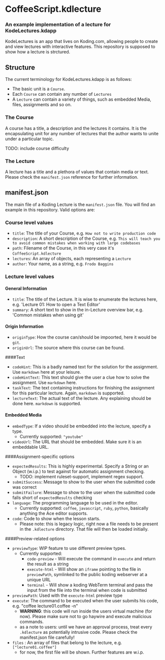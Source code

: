 # CoffeeScript.kdlecture
### An example implementation of a lecture for KodeLectures.kdapp

KodeLectures is an app that lives on Koding.com, allowing people to create and view lectures with interactive features. This repository is supposed to show how a lecture is strctured. 

## Structure

The current terminology for KodeLectures.kdapp is as follows:

- The basic unit is a `Course`. 
- Each `Course` can contain any number of `Lectures`
- A `Lecture` can contain a variety of things, such as embedded Media, files, assignments and so on.

### The Course

A course has a title, a description and the lectures it contains. It is the encapsulating unit for any number of lectures that the author wants to unite under a particular topic.

TODO: include course difficulty

### The Lecture

A lecture has a title and a plethora of values that contain media or text. Please check the `manifest.json` reference for further information.

## manifest.json

The main file of a Koding Lecture is the `manifest.json` file. You will find an example in this repository. Valid options are:

### Course level values

- `title`: The title of your Course, e.g. `How not to write production code`
- `description`: A short description of the Course, e.g. `This will teach you to avoid common mistakes when working with large codebases`
- `path`: Filename of the Course, in this very case it's `CoffeeScript.kdlecture`
- `lectures`: An array of objects, each representing a `Lecture` 
- `author`: Your name, as a string, e.g. `Frodo Baggins`

### Lecture level values
#### General Information
- `title`: The title of the Lecture. It is wise to enumerate the lectures here, e.g. 'Lecture 01: How to open a Text Editor'
- `summary`: A short text to show in the in-Lecture overview bar, e.g. 'Common mistakes when using git'

#### Origin Information
- `originType`: How the course can/should be impoorted, here it would be `git`.
- `originUrl`: The source where this course can be found.

####Text
- `codeHint`: This is a badly named text for the solution for the assignment. Use `markdown` here at your leisure.
- `codeHintText`: This text should give the user a clue how to solve the assignment. Use `markdown` here.
- `taskText`: The text containing instructions for finishing the assignment for this particular lecture. Again, `markdown` is supported.
- `lectureText`: The actual text of the lecture. Any explaining should be done here. `markdown` is supported.

#### Embedded Media
- `embedType`: If a video should be embedded into the lecture, specify a type.
  - Currently supported: `"youtube"`
- `videoUrl`: The URL that should be embedded. Make sure it is an embeddable URL. 

####Assignment-specific options
- `expectedResults`: This is highly experimental. Specify a String or an Object (w.i.p.) to test against for automatic assignment checking.
  - TODO: implement ruleset-support, implement regex support. 
- `submitSuccess`: Message to show to the user when the submitted code was correct
- `submitFailure`: Message to show to the user when the submitted code falls short of `expectedResults` checking         
- `language`: The programming language to be used in the editor.
  - Currently supported: `coffee`, `javascript`, `ruby`, `python`, basically anything the Ace editor supports.
- `code`: Code to show when the lesson starts. 
   - Please note: this is legacy logic, right now a file needs to be present in the `.kdlecture` directory. That file will then be loaded initially.

####Preview-related options
- `previewType`: WIP feature to use different preview types.
  - Currently supported: 
    - `code-preview` - Will execute the command in `execute` and return the result as a string
    - `execute-html` - Will show an `iframe` pointing to the file in `previewPath`, symlinked to the public koding webserver at a unique URL
    - `terminal` - Will show a koding WebTerm terminal and pass the input from the file into the terminal when code is submitted 
- `previewPath`: Used with the `execute-html` preview type
- `execute`: The command to be executed when the user submits his code, e.g. "coffee lecture01.coffee -n"
  - **WARNING**: this code will run inside the users virtual machine (for now). Please make sure not to go haywire and execute malicious commands.
  - as a note to users: until we have an approval process, treat every `.kdlecture` as potentially intrusive code. Please check the manifest.json file carefully!
- `files` : An array of files that belong to the lecture, e.g. `["lecture01.coffee"]`
  - for now, the first file will be shown. Further features are w.i.p.
   
